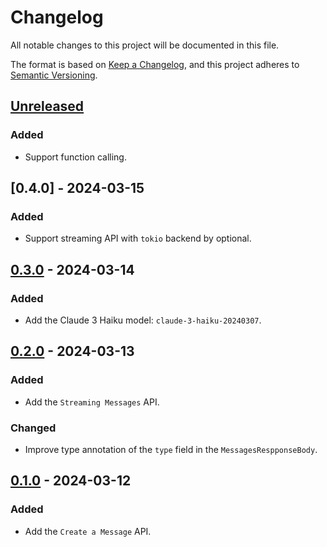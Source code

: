 # Changelog

All notable changes to this project will be documented in this file.

The format is based on [Keep a Changelog](https://keepachangelog.com/en/1.0.0/),
and this project adheres to [Semantic Versioning](https://semver.org/spec/v2.0.0.html).

## [Unreleased]

### Added

- Support function calling.

## [0.4.0] - 2024-03-15

### Added

- Support streaming API with `tokio` backend by optional.

## [0.3.0] - 2024-03-14

### Added

- Add the Claude 3 Haiku model: `claude-3-haiku-20240307`.

## [0.2.0] - 2024-03-13

### Added

- Add the `Streaming Messages` API.

### Changed

- Improve type annotation of the `type` field in the `MessagesRespponseBody`.

## [0.1.0] - 2024-03-12

### Added

- Add the `Create a Message` API.

[unreleased]: https://github.com/mochi-neko/clust/compare/v0.3.0...HEAD

[0.3.0]: https://github.com/mochi-neko/clust/compare/v0.2.0...v0.3.0

[0.2.0]: https://github.com/mochi-neko/clust/compare/v0.1.0...v0.2.0

[0.1.0]: https://github.com/mochi-neko/clust/releases/tag/v0.1.0
